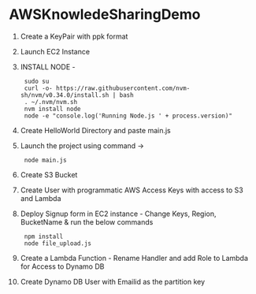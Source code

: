# AWSKnowledeSharingDemo
1. Create a KeyPair with ppk format
2. Launch EC2 Instance
3. INSTALL NODE - 

		sudo su
		curl -o- https://raw.githubusercontent.com/nvm-sh/nvm/v0.34.0/install.sh | bash
		. ~/.nvm/nvm.sh
		nvm install node
		node -e "console.log('Running Node.js ' + process.version)"
		
4. Create HelloWorld Directory and paste main.js
5. Launch the project using command ->  
		
 		node main.js
	
6. Create S3 Bucket
7. Create User with programmatic AWS Access Keys with access to S3 and Lambda
8. Deploy Signup form in EC2 instance - Change Keys, Region, BucketName & run the below commands
		
		npm install
 		node file_upload.js

10. Create a Lambda Function - Rename Handler and add Role to Lambda for Access to Dynamo DB
11. Create Dynamo DB User with Emailid as the partition key
